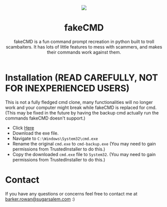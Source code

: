 <div align="center">
   <img src="https://lioen.xyz/img/fakecmd-7.png">
   <h1>
      fakeCMD
   </h1>
   fakeCMD is a fun command prompt recreation in python built to troll scambaiters. It has lots of little features to mess with scammers, and makes their commands work against them.
</div>
<br>

# Installation (READ CAREFULLY, NOT FOR INEXPERIENCED USERS)

This is not a fully fledged cmd clone, many functionalities will no longer work and your computer might break while 
fakeCMD is replaced for cmd. (This may be fixed in the future by having the backup cmd actually run the commands fakeCMD doesn't support.)

 - Click [Here](https://github.com/lioen-dev/fakeCMD/releases/latest)
 - Download the exe file.
 - Navigate to ```C:\Windows\System32\cmd.exe```
 - Rename the original ```cmd.exe``` to ```cmd-backup.exe``` (You may need to gain permissions from TrustedInstaller to do this.)
 - Copy the downloaded ```cmd.exe``` file to ```System32```. (You may need to gain permissions from TrustedInstaller to do this.)
   
# Contact
If you have any questions or concerns feel free to contact me at barker.rowan@sugarsalem.com :)
